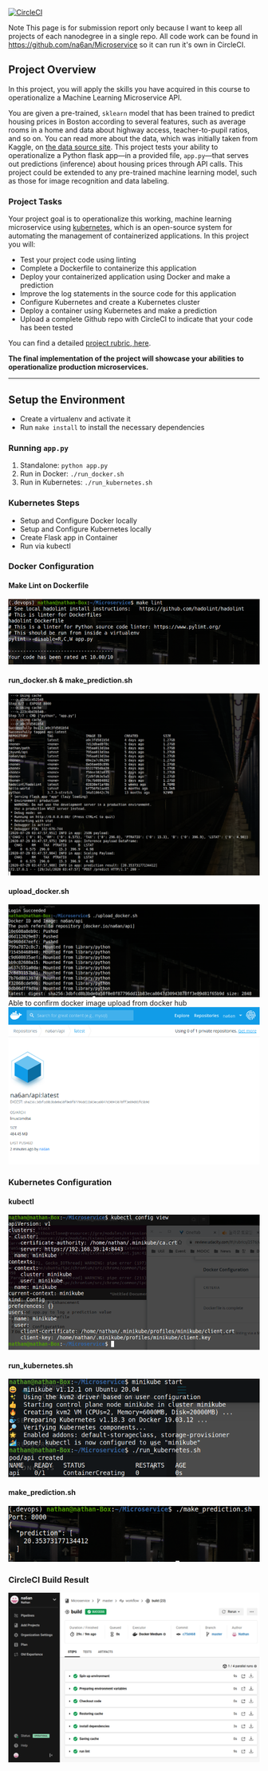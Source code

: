 [![CircleCI](https://circleci.com/gh/na6an/Microservice.svg?style=svg)](https://circleci.com/gh/na6an/Microservice)


Note
This page is for submission report only because I want to keep all projects of each nanodegree in a single repo.
All code work can be found in https://github.com/na6an/Microservice so it can run it's own in CircleCI.


## Project Overview

In this project, you will apply the skills you have acquired in this course to operationalize a Machine Learning Microservice API. 

You are given a pre-trained, `sklearn` model that has been trained to predict housing prices in Boston according to several features, such as average rooms in a home and data about highway access, teacher-to-pupil ratios, and so on. You can read more about the data, which was initially taken from Kaggle, on [the data source site](https://www.kaggle.com/c/boston-housing). This project tests your ability to operationalize a Python flask app—in a provided file, `app.py`—that serves out predictions (inference) about housing prices through API calls. This project could be extended to any pre-trained machine learning model, such as those for image recognition and data labeling.

### Project Tasks

Your project goal is to operationalize this working, machine learning microservice using [kubernetes](https://kubernetes.io/), which is an open-source system for automating the management of containerized applications. In this project you will:
* Test your project code using linting
* Complete a Dockerfile to containerize this application
* Deploy your containerized application using Docker and make a prediction
* Improve the log statements in the source code for this application
* Configure Kubernetes and create a Kubernetes cluster
* Deploy a container using Kubernetes and make a prediction
* Upload a complete Github repo with CircleCI to indicate that your code has been tested

You can find a detailed [project rubric, here](https://review.udacity.com/#!/rubrics/2576/view).

**The final implementation of the project will showcase your abilities to operationalize production microservices.**

---

## Setup the Environment

* Create a virtualenv and activate it
* Run `make install` to install the necessary dependencies

### Running `app.py`

1. Standalone:  `python app.py`
2. Run in Docker:  `./run_docker.sh`
3. Run in Kubernetes:  `./run_kubernetes.sh`

### Kubernetes Steps

* Setup and Configure Docker locally
* Setup and Configure Kubernetes locally
* Create Flask app in Container
* Run via kubectl

### Docker Configuration  
#### Make Lint on Dockerfile
  <img src="https://github.com/na6an/CDevOps/blob/master/P4_ML_Microservice_API/pic/make_lint.png">  

#### run_docker.sh & make_prediction.sh
  <img src="https://github.com/na6an/CDevOps/blob/master/P4_ML_Microservice_API/pic/run_docker.png">  

#### upload_docker.sh
  <img src="https://github.com/na6an/CDevOps/blob/master/P4_ML_Microservice_API/pic/upload_docker.png">  
Able to confirm docker image upload from docker hub  
  <img src="https://github.com/na6an/CDevOps/blob/master/P4_ML_Microservice_API/pic/docker_hub.png">  
  
### Kubernetes Configuration
#### kubectl
  <img src="https://github.com/na6an/CDevOps/blob/master/P4_ML_Microservice_API/pic/kubectl.png">  
  
#### run_kubernetes.sh
  <img src="https://github.com/na6an/CDevOps/blob/master/P4_ML_Microservice_API/pic/run_kub.png">  
  
#### make_prediction.sh
  <img src="https://github.com/na6an/CDevOps/blob/master/P4_ML_Microservice_API/pic/make_pred.png">  

### CircleCI Build Result
  <img src="https://github.com/na6an/CDevOps/blob/master/P4_ML_Microservice_API/pic/circleci_build.png">  
